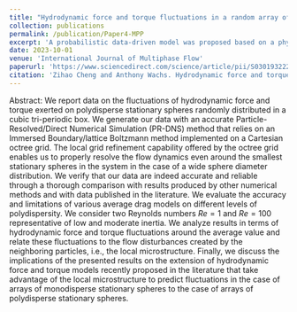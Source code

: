 ```yaml
---
title: "Hydrodynamic force and torque fluctuations in a random array of polydisperse stationary spheres"
collection: publications
permalink: /publication/Paper4-MPP
excerpt: 'A probabilistic data-driven model was proposed based on a physics-guided Bayesian approach to predict the force and torque distributions in the random arrays of bidisperse spheres, which was the first attempt for modelling the bidisperse suspension hydrodynamics leveraging machine learning techniques. The probability maps of sphere distribution based on different flow conditions were constructed, and the data extracted from the probability maps were properly filtered, standardized and correlated using the SGD regression method with the Scikit-Learn library in Python. The optimal $R^2$ score of this model can reach up to 0.85.'
date: 2023-10-01
venue: 'International Journal of Multiphase Flow'
paperurl: 'https://www.sciencedirect.com/science/article/pii/S0301932223001453?via%3Dihub'
citation: 'Zihao Cheng and Anthony Wachs. Hydrodynamic force and torque fluctuations in a random array of polydisperse stationary spheres. <em>International Journal of Multiphase Flow</em>, 167:104524, 2023.'
---
```

Abstract: We report data on the fluctuations of hydrodynamic force and torque exerted on polydisperse stationary spheres randomly distributed in a cubic tri-periodic box. We generate our data with an accurate Particle-Resolved/Direct Numerical Simulation (PR-DNS) method that relies on an Immersed Boundary/lattice Boltzmann method implemented on a Cartesian octree grid. The local grid refinement capability offered by the octree grid enables us to properly resolve the flow dynamics even around the smallest stationary spheres in the system in the case of a wide sphere diameter distribution. We verify that our data are indeed accurate and reliable through a thorough comparison with results produced by other numerical methods and with data published in the literature. We evaluate the accuracy and limitations of various average drag models on different levels of polydispersity. We consider two Reynolds numbers $Re=1$ and $Re=100$ representative of low and moderate inertia. We analyze results in terms of hydrodynamic force and torque fluctuations around the average value and relate these fluctuations to the flow disturbances created by the neighboring particles, i.e., the local microstructure. Finally, we discuss the implications of the presented results on the extension of hydrodynamic force and torque models recently proposed in the literature that take advantage of the local microstructure to predict fluctuations in the case of arrays of monodisperse stationary spheres to the case of arrays of polydisperse stationary spheres.